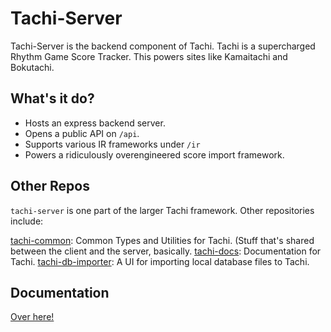 # Tachi-Server

Tachi-Server is the backend component of Tachi. Tachi is a supercharged Rhythm Game Score Tracker.
This powers sites like Kamaitachi and Bokutachi.

## What's it do?

- Hosts an express backend server.
- Opens a public API on `/api`.
- Supports various IR frameworks under `/ir`
- Powers a ridiculously overengineered score import framework.

## Other Repos

`tachi-server` is one part of the larger Tachi framework. Other repositories include:

[tachi-common](https://github.com/zkldi/tachi-common): Common Types and Utilities for Tachi. (Stuff that's shared between the client and the server, basically.
[tachi-docs](https://github.com/zkldi/tachi-docs): Documentation for Tachi.
[tachi-db-importer](https://github.com/zkldi/tachi-db-importer): A UI for importing local database files to Tachi.

## Documentation

[Over here!](https://tachi.rtfd.io)

